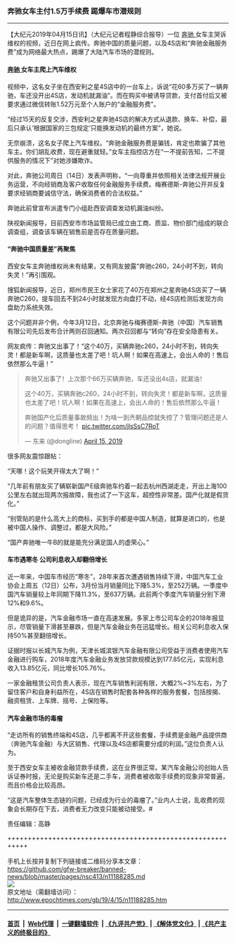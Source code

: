 ### 奔驰女车主付1.5万手续费 踢爆车市潜规则
------------------------

<p>
 【大纪元2019年04月15日讯】（大纪元记者程静综合报导）一位
 <a href="http://www.epochtimes.com/gb/tag/%E5%A5%94%E9%A9%B0.html">
  奔驰
 </a>
 女车主哭诉维权的视频，近日在网上疯传。奔驰中国的质量问题，以及4S店和“奔驰金融服务费”成为网络最大热点，踢爆了大陆汽车市场的潜规则。
</p>
<h4>
 <a href="http://www.epochtimes.com/gb/tag/%E5%A5%94%E9%A9%B0.html">
  奔驰
 </a>
 女车主爬上汽车维权
</h4>
<p>
 视频中，这名女子坐在西安利之星4S店中的一台车上，诉说“花60多万买了一辆奔驰，车还没开出4S店，发动机就漏油”。而在购买中被诱导贷款，支付首付后又被要求通过微信转账1.52万元至个人账户的“金融服务费”。
</p>
<p>
 “经过15天的反复交涉，西安利之星奔驰4S店的解决方式从退款、换车、补偿，最后只承认‘根据国家的三包规定’只能换发动机的最终方案”，她说。
</p>
<p>
 无奈崩溃，这名女子爬上汽车维权。“奔驰金融服务费是骗钱，肯定也欺骗了其他车主。你们胡乱收费，现在避重就轻。”女车主指控店方在“一不提前告知，二不提供服务的情况下”对她涉嫌欺诈。
</p>
<p>
 <center>
 </center>
 对此，奔驰公司周日（14日）发表声明称，“一向尊重并依照相关法律法规开展业务运营，不向经销商及客户收取任何金融服务手续费。梅赛德斯-奔驰公开并反复要求经销商要诚信守法，确保消费者的合法权益。”
</p>
<p>
 奔驰此前曾宣布派遣专门小组赴西安调查发动机漏油纠纷。
</p>
<p>
 陕视新闻报导，目前西安市市场监管局已成立由工商、质监、物价部门组成的联合调查组，调查该车辆在销售前是否存在质量问题。
</p>
<h4>
 “奔驰中国质量差”再聚焦
</h4>
<p>
 西安女车主奔驰维权尚未有结果，又有网友披露“奔驰c260，24小时不到，转向失灵！”再引围观。
</p>
<p>
 搜狐新闻报导，近日，郑州市民王女士家花了40万在郑州之星奔驰4S店买了一辆奔驰C260，提车回去不到24小时就发现方向盘打不动，经4S店检测后发现方向盘助力系统失效。
</p>
<p>
 这个问题并非个例，今年3月12日，北京奔驰与梅赛德斯-奔驰（中国）汽车销售有限公司先后发布合计两则召回通知。两次召回都与“转向”存在安全隐患有关。
</p>
<p>
 网友疯传：奔驰又出事了！“这个40万，买辆奔驰c260，24小时不到，转向失灵！都是新车啊，这质量也太差了吧！坑人啊！如果在高速上，会出人命的！售后依然那么牛逼！”
</p>
<blockquote class="twitter-tweet" data-lang="en">
 <p dir="ltr" lang="zh">
  奔驰又出事了！上次那个66万买辆奔驰，车还没出4s店，就漏油！
 </p>
 <p>
  这个40万，买辆奔驰c260，24小时不到，转向失灵！都是新车啊，这质量也太差了吧！坑人啊！如果在高速上，会出人命的！售后依然那么牛逼！
 </p>
 <p>
  奔驰国产化后质量事故频出！为啥一到兲朝品控就失控了？管理问题还是人的问题？值得思考！
  <a href="https://t.co/jlsSsC7RoT">
   pic.twitter.com/jlsSsC7RoT
  </a>
 </p>
 <p>
  — 东来 (@dongline)
  <a href="https://twitter.com/dongline/status/1117763377621807104?ref_src=twsrc%5Etfw">
   April 15, 2019
  </a>
 </p>
</blockquote>
<p>
</p>
<p>
 很多网友震惊跟帖：
</p>
<p>
 “天哪！这个玩笑开得太大了啊！”
</p>
<p>
 “几年前有朋友买了辆崭新国产E级奔驰车约着一起去杭州西湖走走，开出上海100公里左右就出现两次报故障，我也试了一下这车，超控性非常差。国产化就是假货化。”
</p>
<p>
 “别管贴的是什么高大上的商标，买到手的都是中国人制造，就算是进口的，也是被中国人操作、调整过，都是大风险。”
</p>
<p>
 “国产奔驰唯一牛B的就是能充分满足国人的虚荣心。”
</p>
<h4>
 车市遇寒冬 公司利息收入却翻倍增长
</h4>
<p>
 近一年来，中国车市经历“寒冬”，28年来首次遭遇销售持续下滑，中国汽车工业协会上周五（12日）公布，3月份当月销量同比下降5.3%，至252万辆。一季度中国汽车销量较上年同期下降11.3%，至637万辆。此前两个季度汽车销量分别下滑12%和9.6%。
</p>
<p>
 但是诡异的是，汽车金融市场一直在高速发展。多家上市公司车企的2018年报显示，尽管销量下滑甚至暴跌，但是汽车金融业务在迅猛增长。相关公司利息收入保持50%甚至翻倍增长。
</p>
<p>
 证据时报以长城汽车为例，天津长城滨银汽车金融有限公司受益于消费者使用汽车金融进行购车，2018年度汽车金融业务发放贷款规模达到177.85亿元，实现利息收入13.85亿元，同比增长105.76%。
</p>
<p>
 一家金融租赁公司负责人表示，现在汽车销售利润有限，大概2%~3%左右，为了留住客户和自身利益所在，4S店在销售时配套各种各样的服务套餐，包括按揭、融资租赁、上车牌、摇号、上保险等。
</p>
<h4>
 汽车金融市场的毒瘤
</h4>
<p>
 “走访所有的销售终端和4S店，几乎都离不开这些套餐，手续费是金融产品提供商（奔驰汽车金融）与大区销售、代理以及4S店都需要分成的利润。”这位负责人认为。
</p>
<p>
 至于西安女车主被收金融贷款手续费，这在业界很正常。某汽车金融公司创始人告诉证券时报，无论是购买新车还是二手车，消费者被收取手续费的现象非常普遍，而且价格会比较高昂。
</p>
<p>
 “这是汽车整体生态链的问题，已经成为行业的毒瘤了。”业内人士说，乱收费的现象会长期存在下去，消费者无力改变只能被动接受。#
</p>
<p>
 责任编辑：高静
</p>

+++++++++++++++++++++++++++++++++++++++++++++++++++++++++++<br/><br/>
手机上长按并复制下列链接或二维码分享本文章：<br/>
https://github.com/gfw-breaker/banned-news/blob/master/pages/nsc413/n11188285.md <br/>
<a href='https://github.com/gfw-breaker/banned-news/blob/master/pages/nsc413/n11188285.md'><img src='https://github.com/gfw-breaker/banned-news/blob/master/pages/nsc413/n11188285.md.png'/></a> <br/>
原文地址（需翻墙访问）：http://www.epochtimes.com/gb/19/4/15/n11188285.htm


------------------------
#### [首页](https://github.com/gfw-breaker/banned-news/blob/master/README.md) &nbsp;|&nbsp; [Web代理](https://github.com/labour-camp/helloworld) &nbsp;|&nbsp; [一键翻墙软件](https://github.com/gfw-breaker/nogfw/blob/master/README.md) &nbsp;| [《九评共产党》](https://github.com/gfw-breaker/9ping.md/blob/master/README.md#九评之一评共产党是什么) | [《解体党文化》](https://github.com/gfw-breaker/jtdwh.md/blob/master/README.md) | [《共产主义的终极目的》](https://github.com/gfw-breaker/gczydzjmd.md/blob/master/README.md)


